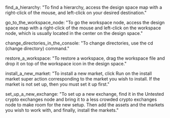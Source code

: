 find_a_hierarchy: "To find a hierarchy, access the design space map with a right-click of the mouse, and left-click on your desired destination."

go_to_the_workspace_node: "To go the workspace node, access the design space map with a right-click of the mouse and left-click on the workspace node, which is usually located in the center on the design space."

change_directories_in_the_console: "To change directories, use the cd (change directory) command."

restore_a_workspace: "To restore a workspace, drag the workspace file and drop it on top of the workspace icon in the design space."

install_a_new_market: "To install a new market, click Run on the install market super action corresponding to the market you wish to install. If the market is not set up, then you must set it up first."

set_up_a_new_exchange: "To set up a new exchange, find it in the Untested crypto exchanges node and bring it to a less crowded crypto exchanges node to make room for the new setup. Then add the assets and the markets you wish to work with, and finally, install the markets."

